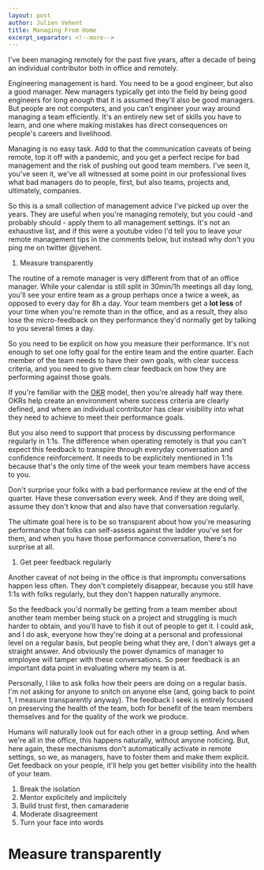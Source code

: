 ```yaml
---
layout: post
author: Julien Vehent
title: Managing From Home
excerpt_separator: <!--more-->
---
```


I've been managing remotely for the past five years, after a decade of being an individual contributor both in office and remotely.

Engineering management is hard. You need to be a good engineer, but also a good manager. New managers typically get into the field by being good engineers for long enough that it is assumed they'll also be good managers. But people are not computers, and you can't engineer your way around managing a team efficiently. It's an entirely new set of skills you have to learn, and one where making mistakes has direct consequences on people's careers and livelihood. 

Managing is no easy task. Add to that the communication caveats of being remote, top it off with a pandemic, and you get a perfect recipe for bad management and the risk of pushing out good team members. I've seen it, you've seen it, we've all witnessed at some point in our professional lives what bad managers do to people, first, but also teams, projects and, ultimately, companies.

So this is a small collection of management advice I've picked up over the years. They are useful when you're managing remotely, but you could -and probably should - apply them to all management settings. It's not an exhaustive list, and if this were a youtube video I'd tell you to leave your remote management tips in the comments below, but instead why don't you ping me on twitter @jvehent.

1. Measure transparently

The routine of a remote manager is very different from that of an office manager. While your calendar is still split in 30min/1h meetings all day long, you'll see your entire team as a group perhaps once a twice a week, as opposed to every day for 8h a day. Your team members get a **lot less** of your time when you're remote than in the office, and as a result, they also lose the micro-feedback on they performance they'd normally get by talking to you several times a day.

So you need to be explicit on how you measure their performance. It's not enough to set one lofty goal for the entire team and the entire quarter. Each member of the team needs to have their own goals, with clear success criteria, and you need to give them clear feedback on how they are performing against those goals.

If you're familiar with the [OKR](https://en.wikipedia.org/wiki/OKR) model, then you're already half way there. OKRs help create an environment where success criteria are clearly defined, and where an individual contributor has clear visibility into what they need to achieve to meet their performance goals.

But you also need to support that process by discussing performance regularly in 1:1s. The difference when operating remotely is that you can't expect this feedback to transpire through everyday conversation and confidence reinforcement. It needs to be explicitely mentioned in 1:1s because that's the only time of the week your team members have access to you.

Don't surprise your folks with a bad performance review at the end of the quarter. Have these conversation every week. And if they are doing well, assume they don't know that and also have that conversation regularly.

The ultimate goal here is to be so transparent about how you're measuring performance that folks can self-assess against the ladder you've set for them, and when you have those performance conversation, there's no surprise at all.

1. Get peer feedback regularly

Another caveat of not being in the office is that impromptu conversations happen less often. They don't completely disappear, because you still have 1:1s with folks regularly, but they don't happen naturally anymore.

So the feedback you'd normally be getting from a team member about another team member being stuck on a project and struggling is much harder to obtain, and you'll have to fish it out of people to get it. I could ask, and I do ask, everyone how they're doing at a personal and professional level on a regular basis, but people being what they are, I don't always get a straight answer. And obviously the power dynamics of manager to employee will tamper with these conversations. So peer feedback is an important data point in evaluating where my team is at.

Personally, I like to ask folks how their peers are doing on a regular basis. I'm not asking for anyone to snitch on anyone else (and, going back to point 1, I measure transparently anyway). The feedback I seek is entirely focused on preserving the health of the team, both for benefit of the team members themselves and for the quality of the work we produce.

Humans will naturally look out for each other in a group setting. And when we're all in the office, this happens naturally, without anyone noticing. But, here again, these mechanisms don't automatically activate in remote settings, so we, as managers, have to foster them and make them explicit. Get feedback on your people, it'll help you get better visibility into the health of your team.

1. Break the isolation
1. Mentor explicitely and implicitely
1. Build trust first, then camaraderie
1. Moderate disagreement
1. Turn your face into words

# Measure transparently

